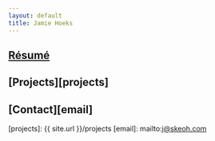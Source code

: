 ```yaml
---
layout: default
title: Jamie Hoeks
---
```


## [R&eacute;sum&eacute;][resume]

## [Projects][projects]

## [Contact][email]

[resume]: http://skeoh.com/resume
[projects]: {{ site.url }}/projects
[email]: mailto:j@skeoh.com